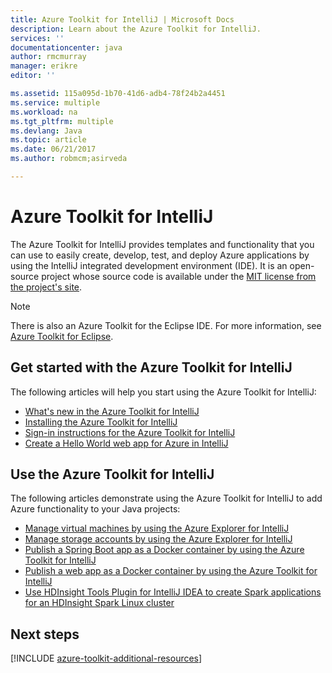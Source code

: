 ```yaml
---
title: Azure Toolkit for IntelliJ | Microsoft Docs
description: Learn about the Azure Toolkit for IntelliJ.
services: ''
documentationcenter: java
author: rmcmurray
manager: erikre
editor: ''

ms.assetid: 115a095d-1b70-41d6-adb4-78f24b2a4451
ms.service: multiple
ms.workload: na
ms.tgt_pltfrm: multiple
ms.devlang: Java
ms.topic: article
ms.date: 06/21/2017
ms.author: robmcm;asirveda

---
```

# Azure Toolkit for IntelliJ
The Azure Toolkit for IntelliJ provides templates and functionality that you can use to easily create, develop, test, and deploy Azure applications by using the IntelliJ integrated development environment (IDE). It is an open-source project whose source code is available under the [MIT license from the project's site](https://github.com/microsoft/azure-tools-for-java).

> [!NOTE]
> There is also an Azure Toolkit for the Eclipse IDE. For more information, see [Azure Toolkit for Eclipse](../eclipse/azure-toolkit-for-eclipse.md).
> 
> 

## Get started with the Azure Toolkit for IntelliJ
The following articles will help you start using the Azure Toolkit for IntelliJ:

* [What's new in the Azure Toolkit for IntelliJ](azure-toolkit-for-intellij-whats-new.md)
* [Installing the Azure Toolkit for IntelliJ](azure-toolkit-for-intellij-installation.md)
* [Sign-in instructions for the Azure Toolkit for IntelliJ](azure-toolkit-for-intellij-sign-in-instructions.md)
* [Create a Hello World web app for Azure in IntelliJ](/azure/app-service-web/app-service-web-intellij-create-hello-world-web-app)

## Use the Azure Toolkit for IntelliJ
The following articles demonstrate using the Azure Toolkit for IntelliJ to add Azure functionality to your Java projects:

* [Manage virtual machines by using the Azure Explorer for IntelliJ](azure-toolkit-for-intellij-managing-storage-accounts-using-azure-explorer.md)
* [Manage storage accounts by using the Azure Explorer for IntelliJ](azure-toolkit-for-intellij-managing-virtual-machines-using-azure-explorer.md)
* [Publish a Spring Boot app as a Docker container by using the Azure Toolkit for IntelliJ](azure-toolkit-for-intellij-publish-spring-boot-docker-app.md)
* [Publish a web app as a Docker container by using the Azure Toolkit for IntelliJ](azure-toolkit-for-intellij-publish-as-docker-container.md)
* [Use HDInsight Tools Plugin for IntelliJ IDEA to create Spark applications for an HDInsight Spark Linux cluster](/azure/hdinsight/hdinsight-apache-spark-intellij-tool-plugin)

## Next steps

[!INCLUDE [azure-toolkit-additional-resources](../includes/azure-toolkit-additional-resources.md)]

<!-- URL List -->

[Azure Java Developer Center]: https://azure.microsoft.com/develop/java/
[Java Tools for Visual Studio Team Services]: https://java.visualstudio.com/

<!-- Temporarily Deprecated URLs -->

<!-- [Debug a Java Web App on Azure in IntelliJ]: ./app-service-web/app-service-web-debug-java-web-app-in-intellij.md -->

